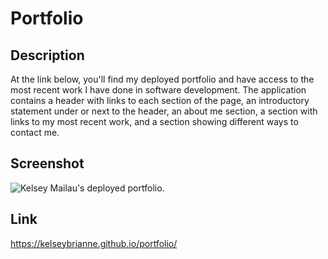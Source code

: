 # Portfolio

## Description

At the link below, you'll find my deployed portfolio and have access to the most recent work I have done in software development. The application contains a header with links to each section of the page, an introductory statement under or next to the header, an about me section, a section with links to my most recent work, and a section showing different ways to contact me. 

## Screenshot

![Kelsey Mailau's deployed portfolio.](./assets/images/deployed-portfolio.png)


## Link

https://kelseybrianne.github.io/portfolio/